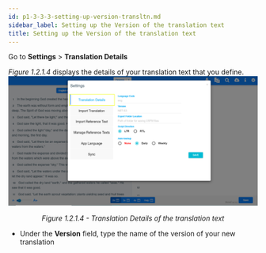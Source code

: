 ```yaml
---
id: p1-3-3-3-setting-up-version-transltn.md
sidebar_label: Setting up the Version of the translation text
title: Setting up the Version of the translation text
---
```


Go to **Settings** > **Translation Details**

_Figure 1.2.1.4_ displays the details of your translation text that you define.
![alt text](../../../../../../static/AutographaLiveImages/Getting_Started/translation-details-fig-1.2.1.4.jpg 'Translation Details of the translation text')
<div align="center"style="font-style: italic;">Figure 1.2.1.4 - Translation Details of the translation text</div>


-   Under the **Version** field, type the name of the version of your new translation
